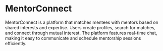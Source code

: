 # MentorConnect
MentorConnect is a platform that matches mentees with mentors based on shared interests and expertise. Users create profiles, search for matches, and connect through mutual interest. The platform features real-time chat, making it easy to communicate and schedule mentorship sessions efficiently.
